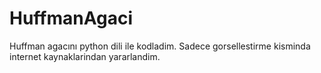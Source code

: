 # HuffmanAgaci
Huffman agacını python dili ile kodladim. Sadece gorsellestirme kisminda internet kaynaklarindan yararlandim.
